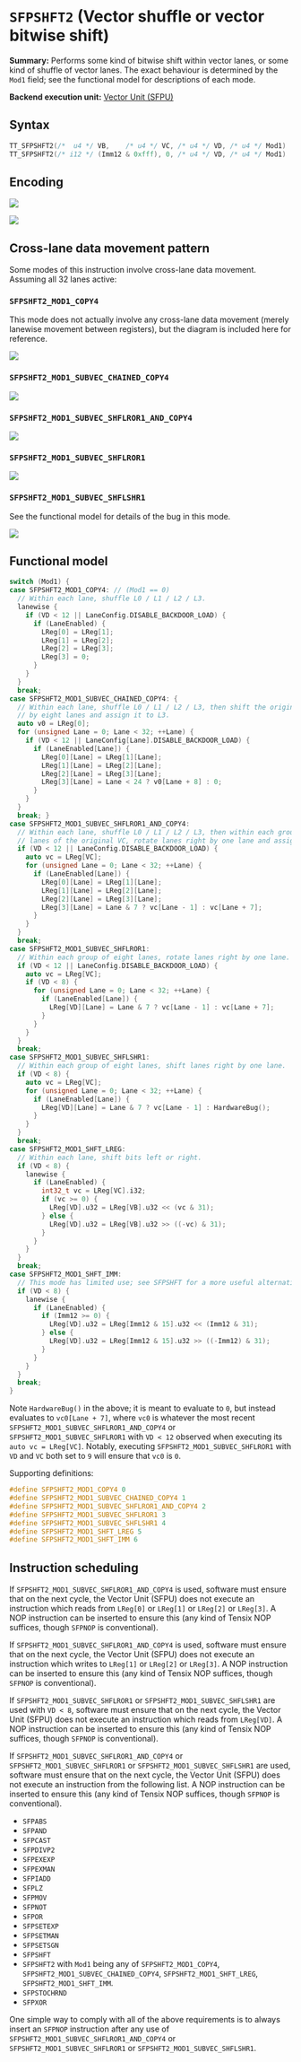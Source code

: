 # `SFPSHFT2` (Vector shuffle or vector bitwise shift)

**Summary:** Performs some kind of bitwise shift within vector lanes, or some kind of shuffle of vector lanes. The exact behaviour is determined by the `Mod1` field; see the functional model for descriptions of each mode.

**Backend execution unit:** [Vector Unit (SFPU)](VectorUnit.md)

## Syntax

```c
TT_SFPSHFT2(/*  u4 */ VB,    /* u4 */ VC, /* u4 */ VD, /* u4 */ Mod1)
TT_SFPSHFT2(/* i12 */ (Imm12 & 0xfff), 0, /* u4 */ VD, /* u4 */ Mod1)
```

## Encoding

![](../../../Diagrams/Out/Bits32_SFPSHFT2.svg)

![](../../../Diagrams/Out/Bits32_SFPSHFT2b.svg)

## Cross-lane data movement pattern

Some modes of this instruction involve cross-lane data movement. Assuming all 32 lanes active:

### `SFPSHFT2_MOD1_COPY4`

This mode does not actually involve any cross-lane data movement (merely lanewise movement between registers), but the diagram is included here for reference. 

![](../../../Diagrams/Out/CrossLane_COPY4.svg)

### `SFPSHFT2_MOD1_SUBVEC_CHAINED_COPY4`

![](../../../Diagrams/Out/CrossLane_CHAINED_COPY4.svg)

### `SFPSHFT2_MOD1_SUBVEC_SHFLROR1_AND_COPY4`

![](../../../Diagrams/Out/CrossLane_SHFLROR1_AND_COPY4.svg)

### `SFPSHFT2_MOD1_SUBVEC_SHFLROR1`

![](../../../Diagrams/Out/CrossLane_SHFLROR1.svg)

### `SFPSHFT2_MOD1_SUBVEC_SHFLSHR1`

See the functional model for details of the bug in this mode.

![](../../../Diagrams/Out/CrossLane_SHFLSHR1.svg)

## Functional model

```c
switch (Mod1) {
case SFPSHFT2_MOD1_COPY4: // (Mod1 == 0)
  // Within each lane, shuffle L0 / L1 / L2 / L3.
  lanewise {
    if (VD < 12 || LaneConfig.DISABLE_BACKDOOR_LOAD) {
      if (LaneEnabled) {
        LReg[0] = LReg[1];
        LReg[1] = LReg[2];
        LReg[2] = LReg[3];
        LReg[3] = 0;
      }
    }
  }
  break;
case SFPSHFT2_MOD1_SUBVEC_CHAINED_COPY4: {
  // Within each lane, shuffle L0 / L1 / L2 / L3, then shift the original L0 left
  // by eight lanes and assign it to L3.
  auto v0 = LReg[0];
  for (unsigned Lane = 0; Lane < 32; ++Lane) {
    if (VD < 12 || LaneConfig[Lane].DISABLE_BACKDOOR_LOAD) {
      if (LaneEnabled[Lane]) {
        LReg[0][Lane] = LReg[1][Lane];
        LReg[1][Lane] = LReg[2][Lane];
        LReg[2][Lane] = LReg[3][Lane];
        LReg[3][Lane] = Lane < 24 ? v0[Lane + 8] : 0;
      }
    }
  }
  break; }
case SFPSHFT2_MOD1_SUBVEC_SHFLROR1_AND_COPY4:
  // Within each lane, shuffle L0 / L1 / L2 / L3, then within each group of eight
  // lanes of the original VC, rotate lanes right by one lane and assign to L3.
  if (VD < 12 || LaneConfig.DISABLE_BACKDOOR_LOAD) {
    auto vc = LReg[VC];
    for (unsigned Lane = 0; Lane < 32; ++Lane) {
      if (LaneEnabled[Lane]) {
        LReg[0][Lane] = LReg[1][Lane];
        LReg[1][Lane] = LReg[2][Lane];
        LReg[2][Lane] = LReg[3][Lane];
        LReg[3][Lane] = Lane & 7 ? vc[Lane - 1] : vc[Lane + 7];
      }
    }
  }
  break;
case SFPSHFT2_MOD1_SUBVEC_SHFLROR1:
  // Within each group of eight lanes, rotate lanes right by one lane.
  if (VD < 12 || LaneConfig.DISABLE_BACKDOOR_LOAD) {
    auto vc = LReg[VC];
    if (VD < 8) {
      for (unsigned Lane = 0; Lane < 32; ++Lane) {
        if (LaneEnabled[Lane]) {
          LReg[VD][Lane] = Lane & 7 ? vc[Lane - 1] : vc[Lane + 7];
        }
      }
    }
  }
  break;
case SFPSHFT2_MOD1_SUBVEC_SHFLSHR1:
  // Within each group of eight lanes, shift lanes right by one lane.
  if (VD < 8) {
    auto vc = LReg[VC];
    for (unsigned Lane = 0; Lane < 32; ++Lane) {
      if (LaneEnabled[Lane]) {
        LReg[VD][Lane] = Lane & 7 ? vc[Lane - 1] : HardwareBug();
      }
    }
  }
  break;
case SFPSHFT2_MOD1_SHFT_LREG:
  // Within each lane, shift bits left or right.
  if (VD < 8) {
    lanewise {
      if (LaneEnabled) {
        int32_t vc = LReg[VC].i32;
        if (vc >= 0) {
          LReg[VD].u32 = LReg[VB].u32 << (vc & 31);
        } else {
          LReg[VD].u32 = LReg[VB].u32 >> ((-vc) & 31);
        }
      }
    }
  }
  break;
case SFPSHFT2_MOD1_SHFT_IMM:
  // This mode has limited use; see SFPSHFT for a more useful alternative.
  if (VD < 8) {
    lanewise {
      if (LaneEnabled) {
        if (Imm12 >= 0) {
          LReg[VD].u32 = LReg[Imm12 & 15].u32 << (Imm12 & 31);
        } else {
          LReg[VD].u32 = LReg[Imm12 & 15].u32 >> ((-Imm12) & 31);
        }
      }
    }
  }
  break;
}
```

Note `HardwareBug()` in the above; it is meant to evaluate to `0`, but instead evaluates to `vc0[Lane + 7]`, where `vc0` is whatever the most recent `SFPSHFT2_MOD1_SUBVEC_SHFLROR1_AND_COPY4` or `SFPSHFT2_MOD1_SUBVEC_SHFLROR1` with `VD < 12` observed when executing its `auto vc = LReg[VC]`. Notably, executing `SFPSHFT2_MOD1_SUBVEC_SHFLROR1` with `VD` and `VC` both set to `9` will ensure that `vc0` is `0`.

Supporting definitions:
```c
#define SFPSHFT2_MOD1_COPY4 0
#define SFPSHFT2_MOD1_SUBVEC_CHAINED_COPY4 1
#define SFPSHFT2_MOD1_SUBVEC_SHFLROR1_AND_COPY4 2
#define SFPSHFT2_MOD1_SUBVEC_SHFLROR1 3
#define SFPSHFT2_MOD1_SUBVEC_SHFLSHR1 4
#define SFPSHFT2_MOD1_SHFT_LREG 5
#define SFPSHFT2_MOD1_SHFT_IMM 6
```

## Instruction scheduling

If `SFPSHFT2_MOD1_SUBVEC_SHFLROR1_AND_COPY4` is used, software must ensure that on the next cycle, the Vector Unit (SFPU) does not execute an instruction which reads from `LReg[0]` or `LReg[1]` or `LReg[2]` or `LReg[3]`. A NOP instruction can be inserted to ensure this (any kind of Tensix NOP suffices, though `SFPNOP` is conventional).

If `SFPSHFT2_MOD1_SUBVEC_SHFLROR1_AND_COPY4` is used, software must ensure that on the next cycle, the Vector Unit (SFPU) does not execute an instruction which writes to `LReg[1]` or `LReg[2]` or `LReg[3]`. A NOP instruction can be inserted to ensure this (any kind of Tensix NOP suffices, though `SFPNOP` is conventional).

If `SFPSHFT2_MOD1_SUBVEC_SHFLROR1` or `SFPSHFT2_MOD1_SUBVEC_SHFLSHR1` are used with `VD < 8`, software must ensure that on the next cycle, the Vector Unit (SFPU) does not execute an instruction which reads from `LReg[VD]`. A NOP instruction can be inserted to ensure this (any kind of Tensix NOP suffices, though `SFPNOP` is conventional).

If `SFPSHFT2_MOD1_SUBVEC_SHFLROR1_AND_COPY4` or `SFPSHFT2_MOD1_SUBVEC_SHFLROR1` or `SFPSHFT2_MOD1_SUBVEC_SHFLSHR1` are used, software must ensure that on the next cycle, the Vector Unit (SFPU) does not execute an instruction from the following list. A NOP instruction can be inserted to ensure this (any kind of Tensix NOP suffices, though `SFPNOP` is conventional).
* `SFPABS`
* `SFPAND`
* `SFPCAST`
* `SFPDIVP2`
* `SFPEXEXP`
* `SFPEXMAN`
* `SFPIADD`
* `SFPLZ`
* `SFPMOV`
* `SFPNOT`
* `SFPOR`
* `SFPSETEXP`
* `SFPSETMAN`
* `SFPSETSGN`
* `SFPSHFT`
* `SFPSHFT2` with `Mod1` being any of `SFPSHFT2_MOD1_COPY4`, `SFPSHFT2_MOD1_SUBVEC_CHAINED_COPY4`, `SFPSHFT2_MOD1_SHFT_LREG`, `SFPSHFT2_MOD1_SHFT_IMM`.
* `SFPSTOCHRND`
* `SFPXOR`

One simple way to comply with all of the above requirements is to always insert an `SFPNOP` instruction after any use of `SFPSHFT2_MOD1_SUBVEC_SHFLROR1_AND_COPY4` or `SFPSHFT2_MOD1_SUBVEC_SHFLROR1` or `SFPSHFT2_MOD1_SUBVEC_SHFLSHR1`.
